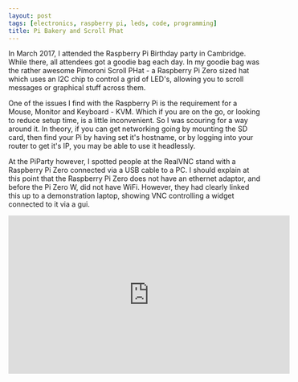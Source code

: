 ```yaml
---
layout: post
tags: [electronics, raspberry pi, leds, code, programming]
title: Pi Bakery and Scroll Phat
---
```

In March 2017, I attended the Raspberry Pi Birthday party in Cambridge. While there, all attendees got a goodie bag each day. In my goodie bag was the rather awesome Pimoroni Scroll PHat - a Raspberry Pi Zero sized hat which uses an I2C chip to control a grid of LED's, allowing you to scroll messages or graphical stuff across them.

One of the issues I find with the Raspberry Pi is the requirement for a Mouse, Monitor and Keyboard - KVM. Which if you are on the go, or looking to reduce setup time, is a little inconvenient. So I was scouring for a way around it. In theory, if you can get networking going by mounting the SD card, then find your Pi by having set it's hostname, or by logging into your router to get it's IP, you may be able to use it headlessly.

At the PiParty however, I spotted people at the RealVNC stand with a Raspberry Pi Zero connected via a USB cable to a PC. I should explain at this point that the Raspberry Pi Zero does not have an ethernet adaptor, and before the Pi Zero W, did not have WiFi. However, they had clearly linked this up to a demonstration laptop, showing VNC controlling a widget connected to it via a gui.

<div class="embed-responsive embed-responsive-16by9">
<iframe width="560" height="315" src="https://www.youtube.com/embed/MAqpEKMTPKs" frameborder="0" allowfullscreen="True"></iframe>
</div>
